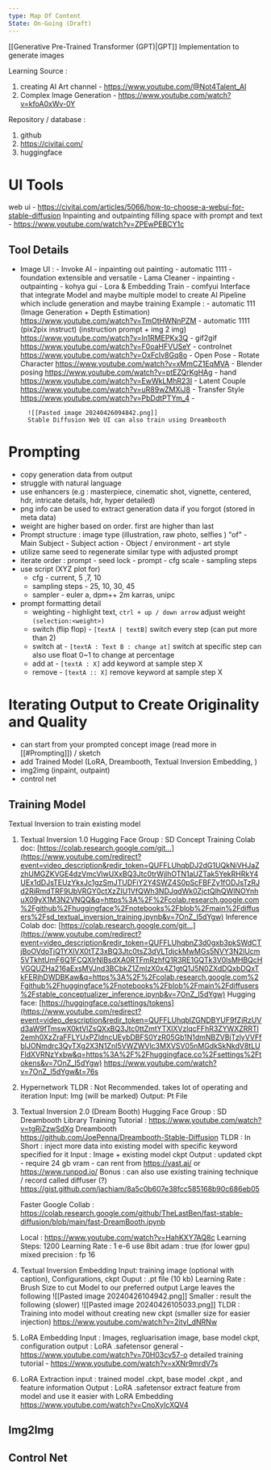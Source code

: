 ```yaml
---
type: Map Of Content
State: On-Going (Draft)
---
```


[[Generative Pre-Trained Transformer (GPT)|GPT]] Implementation to generate images

Learning Source : 
1. creating AI Art channel - https://www.youtube.com/@Not4Talent_AI
2. Complex Image Generation - https://www.youtube.com/watch?v=kfoA0xWv-0Y

Repository / database : 
1. github
2. https://civitai.com/
3. huggingface

# UI Tools
web ui - https://civitai.com/articles/5066/how-to-choose-a-webui-for-stable-diffusion
Inpainting and outpainting filling space with prompt and text - https://www.youtube.com/watch?v=ZPEwPEBCY1c

## Tool Details
- Image UI : 
		- Invoke AI - inpainting out painting
		- automatic 1111 - foundation extensible and versatile
		- Lama Cleaner - inpainting - outpainting
		- kohya gui - Lora & Embedding Train
		- comfyui
	Interface that integrate Model and maybe multiple model to create AI Pipeline which include generation and maybe training
		Example : 
		- automatic 111 (Image Generation + Depth Estimation)  https://www.youtube.com/watch?v=TmOtHWNnPZM
		- automatic 1111 (pix2pix instruct) (instruction prompt + img 2 img) https://www.youtube.com/watch?v=ln1RMEPKx3Q
		- gif2gif https://www.youtube.com/watch?v=F0oaHFVUSeY
		- controlnet https://www.youtube.com/watch?v=OxFcIv8Gq8o
			- Open Pose
				- Rotate Character https://www.youtube.com/watch?v=xMmCZ1EqMVA
				- Blender posing https://www.youtube.com/watch?v=ptEZQrKgHAg
				- hand https://www.youtube.com/watch?v=EwWkLMhR23I
			- Latent Couple https://www.youtube.com/watch?v=uR89wZMXiJ8
			- Transfer Style https://www.youtube.com/watch?v=PbDdtPTYm_4
			- 
	
		![[Pasted image 20240426094842.png]]
		Stable Diffusion Web UI can also train using Dreambooth

# Prompting
- copy generation data from output
- struggle with natural language
- use enhancers (e.g : masterpiece, cinematic shot, vignette, centered, hdr, intricate details, hdr, hyper detailed)
- png info can be used to extract generation data if you forgot (stored in meta data)
- weight are higher based on order. first are higher than last
- Prompt structure : image type (illustration, raw photo, selfies ) "of" - Main Subject - Subject action - Object / environment - art style
- utilize same seed to regenerate similar type with adjusted prompt
- iterate order : prompt - seed lock - prompt - cfg scale - sampling steps
- use script (XYZ plot for) 
	- cfg - current, 5 ,7, 10
	- sampling steps - 25, 10, 30, 45
	- sampler - euler a, dpm++ 2m karras, unipc
- prompt formatting detail
	- weighting - highlight text, `ctrl + up / down arrow` adjust weight `(selection:<weight>)`
	- switch (flip flop) - `[textA | textB]` switch every step (can put more than 2)
	- switch at  - `[textA : Text B : change at]` switch at specific step can also use float 0~1 to change at percentage
	- add at  - `[textA : X]` add keyword at sample step X
	- remove - `[textA :: X]` remove keyword at sample step X
# Iterating Output to Create Originality and Quality
- can start from your prompted concept image (read more in [[#Prompting]]) / sketch 
- add Trained Model (LoRA, Dreambooth, Textual Inversion Embedding, )
- img2img (inpaint, outpaint)
- control net
## Training Model

Textual Inversion to train existing model
1. Textual Inversion 1.0 
	Hugging Face Group : SD Concept
	Training Colab doc: [https://colab.research.google.com/git...](https://www.youtube.com/redirect?event=video_description&redir_token=QUFFLUhqbDJ2dG1UQkNiVHJaZzhUMGZKVGE4dzVmcVlwUXxBQ3Jtc0trWjlhOTN1aUZTak5YekRHRkY4UEx1dDJsTEUzYkxJc1gzSmJTUDFiY2Y4SWZ4S0pScFBFZy1fODJsTzRJd2RiRmdTRF9UbVRGY0ctXzZIU1VfQWh3NDJqdWk0ZjctQlhQWlNOYnhuX09yX1M3N2VNQQ&q=https%3A%2F%2Fcolab.research.google.com%2Fgithub%2Fhuggingface%2Fnotebooks%2Fblob%2Fmain%2Fdiffusers%2Fsd_textual_inversion_training.ipynb&v=7OnZ_I5dYgw) 
	Inference Colab doc: [https://colab.research.google.com/git...](https://www.youtube.com/redirect?event=video_description&redir_token=QUFFLUhqbnZ3d0gxb3pkSWdCTjBoOVdoTjQ1YXlVX0tTZ3xBQ3Jtc0tsZ3dVLTdjckMwMGs5NVY3N2lUcm5VTkhtUmF6Q1FCQXlrNlBsdXA0RTFmRzhfQ1R3RE1GQTk3V0lsMHBQcHVGQUZHa216aExsMVJnd3BCbkZ1ZmlzX0x4Z1gtQ1J5N0ZXdDQxbDQxTkFERjhDWDBKaw&q=https%3A%2F%2Fcolab.research.google.com%2Fgithub%2Fhuggingface%2Fnotebooks%2Fblob%2Fmain%2Fdiffusers%2Fstable_conceptualizer_inference.ipynb&v=7OnZ_I5dYgw) 
	Hugging face: [https://huggingface.co/settings/tokens](https://www.youtube.com/redirect?event=video_description&redir_token=QUFFLUhqblZGNDBYUF9fZjRzUVd3aW9fTmswX0ktVlZsQXxBQ3Jtc0ttZmtYTXlXVzlqcFFhR3ZYWXZRRTl2emh0XzZraFFLYUxPZldncUEybDBFS0YzR05Gb1N1dmNBZVBjTzlyVVFfblJONmdrc3QyTXg2X3N1ZnI5VWZWVlc3MXVSV05nMGdkSkNkdV8tLUFldXVRNzYxbw&q=https%3A%2F%2Fhuggingface.co%2Fsettings%2Ftokens&v=7OnZ_I5dYgw)
	https://www.youtube.com/watch?v=7OnZ_I5dYgw&t=76s
2. Hypernetwork
	TLDR : Not Recommended. takes lot of operating and iteration
		Input: Img (will be marked)
		Output: Pt File
3. Textual Inversion 2.0 (Dream Booth)
	Hugging Face Group : SD Dreambooth Library
	Training Tutorial : https://www.youtube.com/watch?v=tgRiZzwSdXg
	Dreambooth https://github.com/JoePenna/Dreambooth-Stable-Diffusion
	TLDR : In Short : inject more data into existing model with specific keyword specified for it
		Input : Image + existing model ckpt
		Output : updated ckpt
		- require 24 gb vram
		- can rent from https://vast.ai/ or https://www.runpod.io/
	Bonus : can also use existing training technique / record called diffuser (?)
	https://gist.github.com/jachiam/8a5c0b607e38fcc585168b90c686eb05

	Faster Google Collab : https://colab.research.google.com/github/TheLastBen/fast-stable-diffusion/blob/main/fast-DreamBooth.ipynb

	Local : https://www.youtube.com/watch?v=HahKXY7AQ8c
		Learning Steps: 1200
		Learning Rate : 1 e-6
		use 8bit adam : true (for lower gpu)
		mixed precision : fp 16
4. Textual Inversion Embedding 
	Input: training image (optional with caption), Configurations, ckpt
	Ouput : .pt file (10 kb)
	Learning Rate : Brush Size to cut Model to our preferred output
	Large leaves the following
	![[Pasted image 20240426104942.png]]
	Smaller : result the following (slower)
	![[Pasted image 20240426105033.png]]
	TLDR : Training into model without creating new ckpt (smaller size for easier injection)
	https://www.youtube.com/watch?v=2ityl_dNRNw
5. LoRA Embedding
	Input : Images, regluarisation image, base model ckpt, configuration
	output : LoRA .safetensor
	general - https://www.youtube.com/watch?v=70H03cv57-o
	detailed training tutorial - https://www.youtube.com/watch?v=xXNr9mrdV7s
1. LoRA Extraction
	input : trained model .ckpt, base model .ckpt , and feature information
	Output : LoRA .safetensor
	extract feature from model and use it easier with LoRA Embedding
	https://www.youtube.com/watch?v=CnoXyIcXQV4

## Img2Img


## Control Net